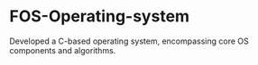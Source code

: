 # FOS-Operating-system
Developed a C-based operating system, encompassing core OS components and algorithms.
